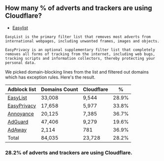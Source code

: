 ## How many % of adverts and trackers are using Cloudflare?


- [Easylist](https://web.archive.org/web/20210516110248/https://easylist.to/)
```
EasyList is the primary filter list that removes most adverts from international webpages, including unwanted frames, images and objects.

EasyPrivacy is an optional supplementary filter list that completely removes all forms of tracking from the internet, including web bugs, tracking scripts and information collectors, thereby protecting your personal data.
```


We picked domain-blocking lines from the list and filtered out domains which has exception rules.
Here's the result.


| Adblock list | Domains Count | Cloudflare | % |
| --- | --- | --- | --- |
| [EasyList](https://easylist.to/easylist/easylist.txt) | 33,008 | 9,544 | 28.9% |
| [EasyPrivacy](https://easylist.to/easylist/easyprivacy.txt) | 17,658 | 5,977 | 33.8% |
| [Annoyance](https://secure.fanboy.co.nz/fanboy-annoyance.txt) | 20,125 | 7,385 | 36.7% |
| [AdGuard](https://adguardteam.github.io/AdGuardSDNSFilter/Filters/filter.txt) | 47,406 | 9,279 | 19.6% |
| [AdAway](https://raw.githubusercontent.com/AdAway/adaway.github.io/master/hosts.txt) | 2,114 | 781 | 36.9% |
| Total | 84,035 | 23,728 | 28.2% |


### 28.2% of adverts and trackers are using Cloudflare.